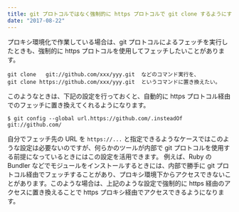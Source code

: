 ```yaml
---
title: git プロトコルではなく強制的に https プロトコルで git clone するようにする
date: "2017-08-22"
---
```


プロキシ環境化で作業している場合は、git プロトコルによるフェッチを実行したときも、強制的に https プロトコルを使用してフェッチしたいことがあります。

~~~
git clone   git://github.com/xxx/yyy.git  などのコマンド実行を、
git clone https://github.com/xxx/yyy.git  というコマンドに置き換えたい。
~~~

このようなときは、下記の設定を行っておくと、自動的に https プロトコル経由でのフェッチに置き換えてくれるようになります。

~~~
$ git config --global url.https://github.com/.insteadOf git://github.com/
~~~

自分でフェッチ先の URL を `https://...` と指定できるようなケースではこのような設定は必要ないのですが、何らかのツールが内部で git プロトコルを使用する前提になっているときにはこの設定を活用できます。
例えば、Ruby の Bundler などでモジュールをインストールするときには、内部で勝手に git プロトコル経由でフェッチすることがあり、プロキシ環境下からアクセスできないことがあります。このような場合は、上記のような設定で強制的に https 経由のアクセスに置き換えることで https プロキシ経由でアクセスできるようになります。


